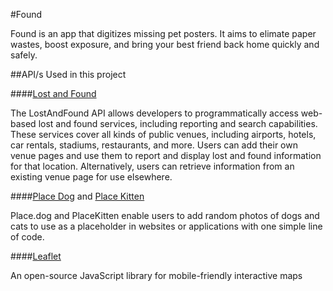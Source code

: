 #Found

Found is an app that digitizes missing pet posters. It aims to elimate paper wastes, boost exposure, and bring your best friend back home quickly and safely. 

##API/s Used in this project

####[Lost and Found](https://www.lostandfound.com/api)

The LostAndFound API allows developers to programmatically access web-based lost and found services, including reporting and search capabilities. These services cover all kinds of public venues, including airports, hotels, car rentals, stadiums, restaurants, and more. Users can add their own venue pages and use them to report and display lost and found information for that location. Alternatively, users can retrieve information from an existing venue page for use elsewhere.

####[Place Dog](https://place.dog/) and [Place Kitten](https://placekitten.com/)

Place.dog and PlaceKitten enable users to add random photos of dogs and cats to use as a placeholder in websites or applications with one simple line of code.

####[Leaflet](https://leafletjs.com/)

An open-source JavaScript library for mobile-friendly interactive maps